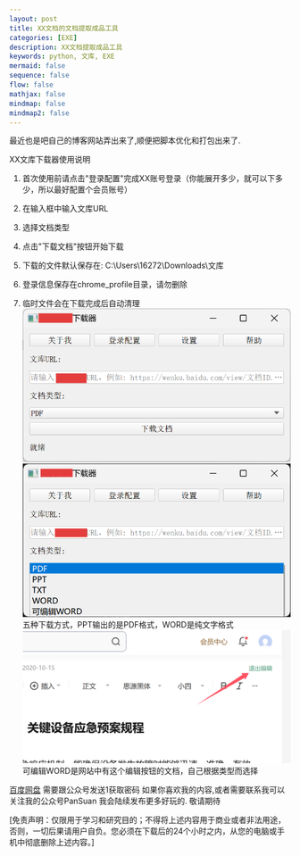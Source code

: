 ```yaml
---
layout: post
title: XX文档的文档提取成品工具
categories: [EXE]
description: XX文档提取成品工具
keywords: python, 文库, EXE
mermaid: false
sequence: false
flow: false
mathjax: false
mindmap: false
mindmap2: false
---
```

最近也是吧自己的博客网站弄出来了,顺便把脚本优化和打包出来了.

XX文库下载器使用说明
1. 首次使用前请点击"登录配置"完成XX账号登录（你能展开多少，就可以下多少，所以最好配置个会员账号）

2. 在输入框中输入文库URL

3. 选择文档类型

4. 点击"下载文档"按钮开始下载

5. 下载的文件默认保存在: C:\Users\16272\Downloads\文库

6. 登录信息保存在chrome_profile目录，请勿删除

7. 临时文件会在下载完成后自动清理 
![](/images/posts/wenku/17.png)
![](/images/posts/wenku/18.png)
五种下载方式，PPT输出的是PDF格式，WORD是纯文字格式
![](/images/posts/wenku/19.png)
可编辑WORD是网站中有这个编辑按钮的文档，自己根据类型而选择


[百度网盘][1]
需要跟公众号发送1获取密码
如果你喜欢我的内容,或者需要联系我可以关注我的公众号PanSuan
我会陆续发布更多好玩的.
敬请期待

[免责声明：仅限用于学习和研究目的；不得将上述内容用于商业或者非法用途，否则，一切后果请用户自负。您必须在下载后的24个小时之内，从您的电脑或手机中彻底删除上述内容。]


[1]: https://pan.baidu.com/s/10FsvYyGpp1pyfDPqrqlqkA 


